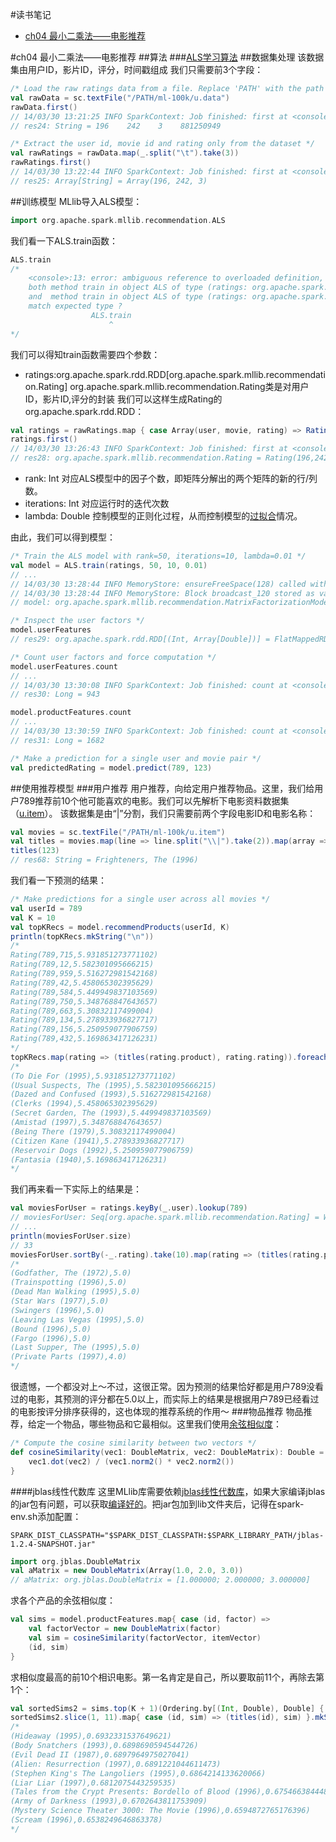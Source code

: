 #读书笔记
- [ch04 最小二乘法——电影推荐](#ch04_1)


#<span id="ch04_1">ch04 最小二乘法——电影推荐</span> 
##算法
###[ALS学习算法](http://blog.csdn.net/oucpowerman/article/details/49847979) 
##数据集处理
该数据集由用户ID，影片ID，评分，时间戳组成
我们只需要前3个字段：
```scala
/* Load the raw ratings data from a file. Replace 'PATH' with the path to the MovieLens data */
val rawData = sc.textFile("/PATH/ml-100k/u.data")
rawData.first()
// 14/03/30 13:21:25 INFO SparkContext: Job finished: first at <console>:17, took 0.002843 s
// res24: String = 196    242    3    881250949

/* Extract the user id, movie id and rating only from the dataset */
val rawRatings = rawData.map(_.split("\t").take(3))
rawRatings.first()
// 14/03/30 13:22:44 INFO SparkContext: Job finished: first at <console>:21, took 0.003703 s
// res25: Array[String] = Array(196, 242, 3)
```
##训练模型
MLlib导入ALS模型：
```scala
import org.apache.spark.mllib.recommendation.ALS
```
我们看一下ALS.train函数：
```scala
ALS.train
/*
    <console>:13: error: ambiguous reference to overloaded definition,
    both method train in object ALS of type (ratings: org.apache.spark.rdd.RDD[org.apache.spark.mllib.recommendation.Rating], rank: Int, iterations: Int)org.apache.spark.mllib.recommendation.MatrixFactorizationModel
    and  method train in object ALS of type (ratings: org.apache.spark.rdd.RDD[org.apache.spark.mllib.recommendation.Rating], rank: Int, iterations: Int, lambda: Double)org.apache.spark.mllib.recommendation.MatrixFactorizationModel
    match expected type ?
                  ALS.train
                      ^ 
*/
```
我们可以得知train函数需要四个参数：

- ratings:org.apache.spark.rdd.RDD[org.apache.spark.mllib.recommendation.Rating]
org.apache.spark.mllib.recommendation.Rating类是对用户ID，影片ID,评分的封装
我们可以这样生成Rating的org.apache.spark.rdd.RDD：
```scala
val ratings = rawRatings.map { case Array(user, movie, rating) => Rating(user.toInt, movie.toInt, rating.toDouble) }
ratings.first()
// 14/03/30 13:26:43 INFO SparkContext: Job finished: first at <console>:24, took 0.002808 s
// res28: org.apache.spark.mllib.recommendation.Rating = Rating(196,242,3.0)
```
- rank: Int
对应ALS模型中的因子个数，即矩阵分解出的两个矩阵的新的行/列数。
- iterations: Int
对应运行时的迭代次数
- lambda: Double
控制模型的正则化过程，从而控制模型的[过拟合](http://52opencourse.com/133/coursera)情况。

由此，我们可以得到模型：
```scala
/* Train the ALS model with rank=50, iterations=10, lambda=0.01 */
val model = ALS.train(ratings, 50, 10, 0.01)
// ...
// 14/03/30 13:28:44 INFO MemoryStore: ensureFreeSpace(128) called with curMem=7544924, maxMem=311387750
// 14/03/30 13:28:44 INFO MemoryStore: Block broadcast_120 stored as values to memory (estimated size 128.0 B, free 289.8 MB)
// model: org.apache.spark.mllib.recommendation.MatrixFactorizationModel = org.apache.spark.mllib.recommendation.MatrixFactorizationModel@7c7fbd3b

/* Inspect the user factors */
model.userFeatures
// res29: org.apache.spark.rdd.RDD[(Int, Array[Double])] = FlatMappedRDD[1099] at flatMap at ALS.scala:231

/* Count user factors and force computation */
model.userFeatures.count
// ...
// 14/03/30 13:30:08 INFO SparkContext: Job finished: count at <console>:26, took 5.009689 s
// res30: Long = 943

model.productFeatures.count
// ...
// 14/03/30 13:30:59 INFO SparkContext: Job finished: count at <console>:26, took 0.247783 s
// res31: Long = 1682

/* Make a prediction for a single user and movie pair */ 
val predictedRating = model.predict(789, 123)
```
##使用推荐模型
###用户推荐
用户推荐，向给定用户推荐物品。这里，我们给用户789推荐前10个他可能喜欢的电影。我们可以先解析下电影资料数据集（[u.item](http://download.csdn.net/detail/u011239443/9553563)）。
该数据集是由“|”分割，我们只需要前两个字段电影ID和电影名称：
```scala
val movies = sc.textFile("/PATH/ml-100k/u.item")
val titles = movies.map(line => line.split("\\|").take(2)).map(array => (array(0).toInt, array(1))).collectAsMap()
titles(123)
// res68: String = Frighteners, The (1996)
```
我们看一下预测的结果：
```scala
/* Make predictions for a single user across all movies */
val userId = 789
val K = 10
val topKRecs = model.recommendProducts(userId, K)
println(topKRecs.mkString("\n"))
/* 
Rating(789,715,5.931851273771102)
Rating(789,12,5.582301095666215)
Rating(789,959,5.516272981542168)
Rating(789,42,5.458065302395629)
Rating(789,584,5.449949837103569)
Rating(789,750,5.348768847643657)
Rating(789,663,5.30832117499004)
Rating(789,134,5.278933936827717)
Rating(789,156,5.250959077906759)
Rating(789,432,5.169863417126231)
*/
topKRecs.map(rating => (titles(rating.product), rating.rating)).foreach(println)
/*
(To Die For (1995),5.931851273771102)
(Usual Suspects, The (1995),5.582301095666215)
(Dazed and Confused (1993),5.516272981542168)
(Clerks (1994),5.458065302395629)
(Secret Garden, The (1993),5.449949837103569)
(Amistad (1997),5.348768847643657)
(Being There (1979),5.30832117499004)
(Citizen Kane (1941),5.278933936827717)
(Reservoir Dogs (1992),5.250959077906759)
(Fantasia (1940),5.169863417126231)
*/
```
我们再来看一下实际上的结果是：
```scala
val moviesForUser = ratings.keyBy(_.user).lookup(789)
// moviesForUser: Seq[org.apache.spark.mllib.recommendation.Rating] = WrappedArray(Rating(789,1012,4.0), Rating(789,127,5.0), Rating(789,475,5.0), Rating(789,93,4.0), ...
// ...
println(moviesForUser.size)
// 33
moviesForUser.sortBy(-_.rating).take(10).map(rating => (titles(rating.product), rating.rating)).foreach(println)
/*
(Godfather, The (1972),5.0)
(Trainspotting (1996),5.0)
(Dead Man Walking (1995),5.0)
(Star Wars (1977),5.0)
(Swingers (1996),5.0)
(Leaving Las Vegas (1995),5.0)
(Bound (1996),5.0)
(Fargo (1996),5.0)
(Last Supper, The (1995),5.0)
(Private Parts (1997),4.0)
*/
```
很遗憾，一个都没对上～不过，这很正常。因为预测的结果恰好都是用户789没看过的电影，其预测的评分都在5.0以上，而实际上的结果是根据用户789已经看过的电影按评分排序获得的，这也体现的推荐系统的作用～
###物品推荐
物品推荐，给定一个物品，哪些物品和它最相似。这里我们使用[余弦相似度](http://blog.csdn.net/u011239443/article/details/51655480#t38)：
```scala
/* Compute the cosine similarity between two vectors */
def cosineSimilarity(vec1: DoubleMatrix, vec2: DoubleMatrix): Double = {
    vec1.dot(vec2) / (vec1.norm2() * vec2.norm2())
}
```
####jblas线性代数库
这里MLlib库需要依赖[jblas线性代数库](http://jblas.org/)，如果大家编译jblas的jar包有问题，可以获取[编译好的](http://download.csdn.net/detail/u011239443/9559896)。把jar包加到lib文件夹后，记得在spark-env.sh添加配置：
```shell
SPARK_DIST_CLASSPATH="$SPARK_DIST_CLASSPATH:$SPARK_LIBRARY_PATH/jblas-1.2.4-SNAPSHOT.jar"
```
```scala
import org.jblas.DoubleMatrix
val aMatrix = new DoubleMatrix(Array(1.0, 2.0, 3.0))
// aMatrix: org.jblas.DoubleMatrix = [1.000000; 2.000000; 3.000000]
```
求各个产品的余弦相似度：
```scala
val sims = model.productFeatures.map{ case (id, factor) => 
    val factorVector = new DoubleMatrix(factor)
    val sim = cosineSimilarity(factorVector, itemVector)
    (id, sim)
}
```
求相似度最高的前10个相识电影。第一名肯定是自己，所以要取前11个，再除去第1个：
```scala
val sortedSims2 = sims.top(K + 1)(Ordering.by[(Int, Double), Double] { case (id, similarity) => similarity })
sortedSims2.slice(1, 11).map{ case (id, sim) => (titles(id), sim) }.mkString("\n")
/* 
(Hideaway (1995),0.6932331537649621)
(Body Snatchers (1993),0.6898690594544726)
(Evil Dead II (1987),0.6897964975027041)
(Alien: Resurrection (1997),0.6891221044611473)
(Stephen King's The Langoliers (1995),0.6864214133620066)
(Liar Liar (1997),0.6812075443259535)
(Tales from the Crypt Presents: Bordello of Blood (1996),0.6754663844488256)
(Army of Darkness (1993),0.6702643811753909)
(Mystery Science Theater 3000: The Movie (1996),0.6594872765176396)
(Scream (1996),0.6538249646863378)
*/
```

